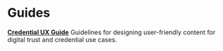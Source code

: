 # Guides

[**Credential UX Guide**](https://bcgov.github.io/digital-trust-toolkit/docs/resources/guides/credential-ux-guide)
Guidelines for designing user-friendly content for digital trust and credential use cases.
